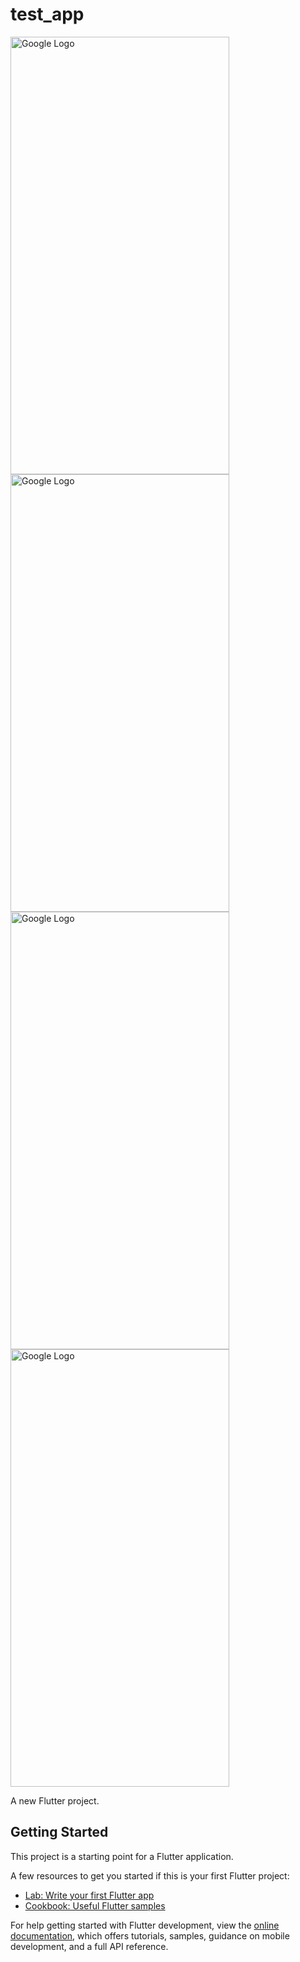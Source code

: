 # test_app

<img width="350" height="700" src="http://drive.google.com/uc?export=view&id=1UYDel_7A8t6svQ0c822qKhKobaJnoD9m" alt="Google Logo">
<br>
<img width="350" height="700" src="http://drive.google.com/uc?export=view&id=1UY33T7WWQM2Hq_uJ1OcrZuXJuHPHWdIb" alt="Google Logo">
<br>
<img width="350" height="700" src="http://drive.google.com/uc?export=view&id=1URO6SJ9w3Pac6Q2DmZXqX0NqE-5NBQAL" alt="Google Logo">
<br>
<img width="350" height="700" src="http://drive.google.com/uc?export=view&id=1UPcHu2b2qRUVlgB-mJbLx8vkQ8GV75Yz" alt="Google Logo">
<br>

A new Flutter project.

## Getting Started

This project is a starting point for a Flutter application.

A few resources to get you started if this is your first Flutter project:

- [Lab: Write your first Flutter app](https://docs.flutter.dev/get-started/codelab)
- [Cookbook: Useful Flutter samples](https://docs.flutter.dev/cookbook)

For help getting started with Flutter development, view the
[online documentation](https://docs.flutter.dev/), which offers tutorials,
samples, guidance on mobile development, and a full API reference.
